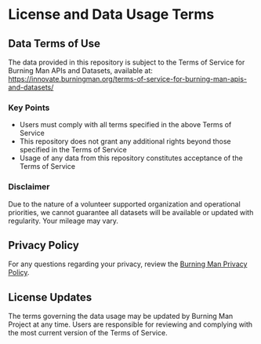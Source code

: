 # License and Data Usage Terms

## Data Terms of Use
The data provided in this repository is subject to the Terms of Service for Burning Man APIs and Datasets, available at: https://innovate.burningman.org/terms-of-service-for-burning-man-apis-and-datasets/

### Key Points
- Users must comply with all terms specified in the above Terms of Service
- This repository does not grant any additional rights beyond those specified in the Terms of Service
- Usage of any data from this repository constitutes acceptance of the Terms of Service

### Disclaimer
Due to the nature of a volunteer supported organization and operational priorities, we cannot guarantee all datasets will be available or updated with regularity. Your mileage may vary.

## Privacy Policy
For any questions regarding your privacy, review the [Burning Man Privacy Policy](https://burningman.org/privacy-policy/).

## License Updates
The terms governing the data usage may be updated by Burning Man Project at any time. Users are responsible for reviewing and complying with the most current version of the Terms of Service.
